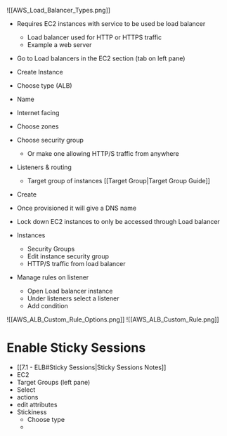
![[AWS_Load_Balancer_Types.png]]

- Requires EC2 instances with service to be used be load balancer
	- Load balancer used for HTTP or HTTPS traffic
	- Example a web server

- Go to Load balancers in the EC2 section (tab on left pane)
- Create Instance
- Choose type (ALB)

- Name
- Internet facing
- Choose zones
- Choose security group
	- Or make one allowing HTTP/S traffic from anywhere
- Listeners & routing
	- Target group of instances [[Target Group|Target Group Guide]]
- Create

- Once provisioned it will give a DNS name

- Lock down EC2 instances to only be accessed through Load balancer
- Instances
	- Security Groups
	- Edit instance security group
	- HTTP/S traffic from load balancer

- Manage rules on listener
	- Open Load balancer instance
	- Under listeners select a listener
	- Add condition

![[AWS_ALB_Custom_Rule_Options.png]]
![[AWS_ALB_Custom_Rule.png]]


# Enable Sticky Sessions

- [[7.1 - ELB#Sticky Sessions|Sticky Sessions Notes]]
- EC2
- Target Groups (left pane)
- Select 
- actions
- edit attributes
- Stickiness
	- Choose type
	- 